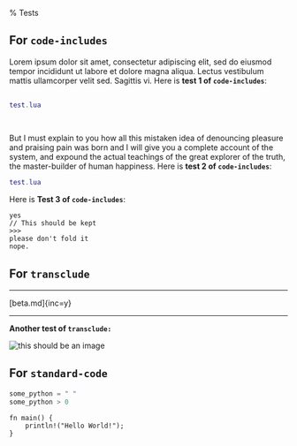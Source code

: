 % Tests

## For `code-includes`

Lorem ipsum dolor sit amet, consectetur adipiscing elit, sed do eiusmod tempor incididunt
ut labore et dolore magna aliqua. Lectus vestibulum mattis ullamcorper velit sed. Sagittis
vi.
Here is **test 1 of `code-includes`**:

```{.lua inc=}
    
test.lua   
 
   
```

But I must explain to you how all this mistaken idea of denouncing pleasure and
praising pain was born and I will give you a complete account of the system,
and expound the actual teachings of the great explorer of the truth, the
master-builder of human happiness.
Here is **test 2 of `code-includes`**:

```{.lua .memes .others inc=no}
test.lua
```

Here is **Test 3 of `code-includes`**:

```{#file}
yes
// This should be kept
>>>
please don't fold it
nope.
```

## For `transclude`

____

[beta.md]{inc=y}

----

**Another test of `transclude:`**

![this should be an image](https://upload.wikimedia.org/wikipedia/commons/b/bd/Test.svg)

## For `standard-code`

```python
some_python = " "
some_python > 0
```

```rustlangy
fn main() {
    println!("Hello World!");
}
```

